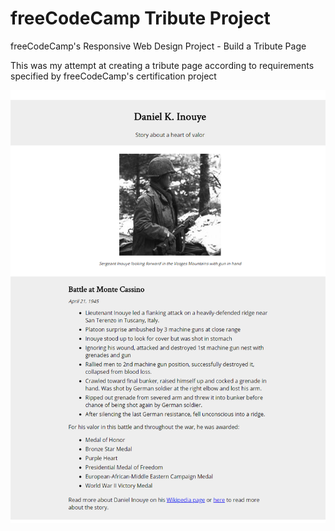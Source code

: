 # freeCodeCamp Tribute Project
freeCodeCamp's Responsive Web Design Project - Build a Tribute Page 

This was my attempt at creating a tribute page according to requirements specified by freeCodeCamp's certification project

![Tribute page screenshot](https://raw.githubusercontent.com/CyMathew/fcc_fe_tribute/master/tribute_screenshot.png "tribute page screenshot")

